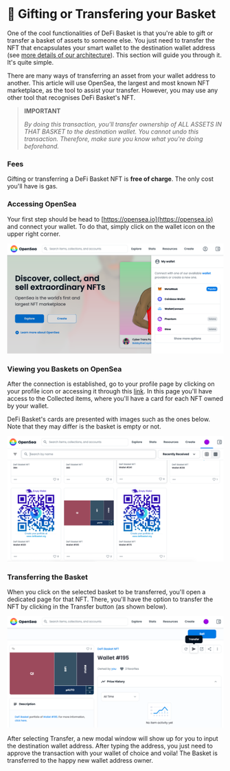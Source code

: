 # 🎁 Gifting or Transfering your Basket

One of the cool functionalities of DeFi Basket is that you're able to gift or transfer a basket of assets to someone else. You just need to transfer the NFT that encapsulates your smart wallet to the destination wallet address (see [more details of our architecture](../how-does-it-work/portfolio-nft.md)). This section will guide you through it. It's quite simple.

There are many ways of transferring an asset from your wallet address to another. This article will use OpenSea, the largest and most known NFT marketplace, as the tool to assist your transfer. However, you may use any other tool that recognises DeFi Basket's NFT.

> **IMPORTANT**&#x20;
>
> _By doing this transaction, you'll transfer ownership of ALL ASSETS IN THAT BASKET to the destination wallet. You cannot undo this transaction. Therefore, make sure you know what you're doing beforehand._

### Fees

Gifting or transferring a DeFi Basket NFT is **free of charge**. The only cost you'll have is gas.

### Accessing OpenSea

Your first step should be head to [https://opensea.io](https://opensea.io) and connect your wallet. To do that, simply click on the wallet icon on the upper right corner.

![](<../.gitbook/assets/image (11).png>)

### Viewing you Baskets on OpenSea

After the connection is established, go to your profile page by clicking on your profile icon or accessing it through this [link](https://opensea.io/account). In this page you'll have access to the Collected items, where you'll have a card for each NFT owned by your wallet.

DeFi Basket's cards are presented with images such as the ones below. Note that they may differ is the basket is empty or not.

![](<../.gitbook/assets/image (9).png>)

### Transferring the Basket

When you click on the selected basket to be transferred, you'll open a dedicated page for that NFT. There, you'll have the option to transfer the NFT by clicking in the Transfer button (as shown below).

![](<../.gitbook/assets/image (12).png>)

After selecting Transfer, a new modal window will show up for you to input the destination wallet address. After typing the address, you just need to approve the transaction with your wallet of choice and voila! The Basket is transferred to the happy new wallet address owner.

